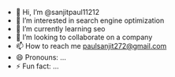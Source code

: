 - 👋 Hi, I’m @sanjitpaul11212
- 👀 I’m interested in search engine optimization
- 🌱 I’m currently learning seo
- 💞️ I’m looking to collaborate on a company
- 📫 How to reach me paulsanjit272@gmail.com
- 😄 Pronouns: ...
- ⚡ Fun fact: ...

<!---
sanjitpaul11212/sanjitpaul11212 is a ✨ special ✨ repository because its `README.md` (this file) appears on your GitHub profile.
You can click the Preview link to take a look at your changes.
--->
